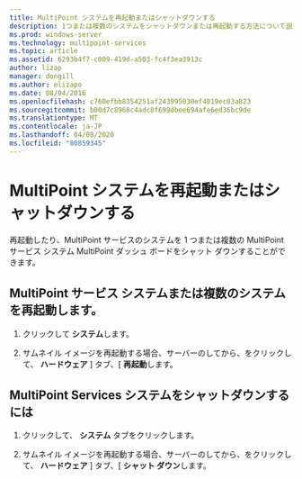 ```yaml
---
title: MultiPoint システムを再起動またはシャットダウンする
description: 1つまたは複数のシステムをシャットダウンまたは再起動する方法について説明します。
ms.prod: windows-server
ms.technology: multipoint-services
ms.topic: article
ms.assetid: 6293b4f7-c009-419d-a503-fc4f3ea3913c
author: lizap
manager: dongill
ms.author: elizapo
ms.date: 08/04/2016
ms.openlocfilehash: c760efbb8354251af243995030ef4019ec03a823
ms.sourcegitcommit: b00d7c8968c4adc8f699dbee694afe6ed36bc9de
ms.translationtype: MT
ms.contentlocale: ja-JP
ms.lasthandoff: 04/08/2020
ms.locfileid: "80859345"
---
```

# <a name="restart-or-shut-down-multipoint-systems"></a>MultiPoint システムを再起動またはシャットダウンする
再起動したり、MultiPoint サービスのシステムを 1 つまたは複数の MultiPoint サービス システム MultiPoint ダッシュ ボードをシャット ダウンすることができます。  
  
## <a name="restart-a-multipoint-services-system-or-multiple-systems"></a>MultiPoint サービス システムまたは複数のシステムを再起動します。  
  
1.  クリックして **システム**します。  
  
2.  サムネイル イメージを再起動する場合、サーバーのしてから、をクリックして、 **ハードウェア** ] タブ、[ **再起動**します。  
  
## <a name="to-shut-down-a-multipoint-services-system-or-multiple-systems"></a>MultiPoint Services システムをシャットダウンするには  
  
1.  クリックして、 **システム**  タブをクリックします。  
  
2.  サムネイル イメージを再起動する場合、サーバーのしてから、をクリックして、 **ハードウェア** ] タブ、[ **シャット ダウン**します。